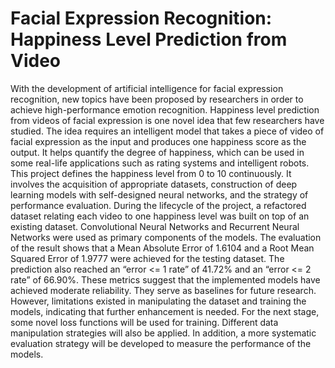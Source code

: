 # Facial Expression Recognition: Happiness Level Prediction from Video

With the development of artificial intelligence for facial expression recognition, new topics have been proposed by researchers in order to achieve high-performance emotion recognition. Happiness level prediction from videos of facial expression is one novel idea that few researchers have studied. The idea requires an intelligent model that takes a piece of video of facial expression as the input and produces one happiness score as the output. It helps quantify the degree of happiness, which can be used in some real-life applications such as rating systems and intelligent robots. This project defines the happiness level from 0 to 10 continuously. It involves the acquisition of appropriate datasets, construction of deep learning models with self-designed neural networks, and the strategy of performance evaluation. During the lifecycle of the project, a refactored dataset relating each video to one happiness level was built on top of an existing dataset. Convolutional Neural Networks and Recurrent Neural Networks were used as primary components of the models. The evaluation of the result shows that a Mean Absolute Error of 1.6104 and a Root Mean Squared Error of 1.9777 were achieved for the testing dataset. The prediction also reached an “error <= 1 rate” of 41.72% and an “error <= 2 rate” of 66.90%. These metrics suggest that the implemented models have achieved moderate reliability. They serve as baselines for future research. However, limitations existed in manipulating the dataset and training the models, indicating that further enhancement is needed. For the next stage, some novel loss functions will be used for training. Different data manipulation strategies will also be applied. In addition, a more systematic evaluation strategy will be developed to measure the performance of the models.
